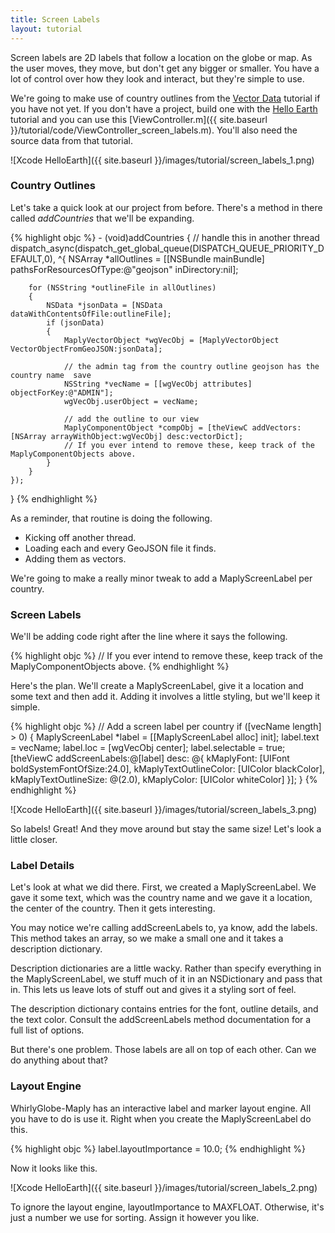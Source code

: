 ```yaml
---
title: Screen Labels
layout: tutorial
---
```


Screen labels are 2D labels that follow a location on the globe or map.  As the user moves, they move, but don't get any bigger or smaller.  You have a lot of control over how they look and interact, but they're simple to use.

We're going to make use of country outlines from the [Vector Data](adding_vector_data.html) tutorial if you have not yet.  If you don't have a project, build one with the [Hello Earth](hello_earth.html) tutorial and you can use this [ViewController.m]({{ site.baseurl }}/tutorial/code/ViewController_screen_labels.m).  You'll also need the source data from that tutorial.

![Xcode HelloEarth]({{ site.baseurl }}/images/tutorial/screen_labels_1.png)

### Country Outlines

Let's take a quick look at our project from before.  There's a method in there called _addCountries_ that we'll be expanding.

{% highlight objc %}
­- (void)addCountries
{
    // handle this in another thread
    dispatch_async(dispatch_get_global_queue(DISPATCH_QUEUE_PRIORITY_DEFAULT,0),
    ^{
        NSArray *allOutlines = [[NSBundle mainBundle] pathsForResourcesOfType:@"geojson" inDirectory:nil];

        for (NSString *outlineFile in allOutlines)
        {
            NSData *jsonData = [NSData dataWithContentsOfFile:outlineFile];
            if (jsonData)
            {
                MaplyVectorObject *wgVecObj = [MaplyVectorObject VectorObjectFromGeoJSON:jsonData];

                // the admin tag from the country outline geojson has the country name ­ save
                NSString *vecName = [[wgVecObj attributes] objectForKey:@"ADMIN"];
                wgVecObj.userObject = vecName;

                // add the outline to our view
                MaplyComponentObject *compObj = [theViewC addVectors:[NSArray arrayWithObject:wgVecObj] desc:vectorDict];
                // If you ever intend to remove these, keep track of the MaplyComponentObjects above.
            }
        }
    });
}
{% endhighlight %}

As a reminder, that routine is doing the following.

- Kicking off another thread.
- Loading each and every GeoJSON file it finds.
- Adding them as vectors.

We're going to make a really minor tweak to add a MaplyScreenLabel per country.

### Screen Labels

We'll be adding code right after the line where it says the following.

{% highlight objc %}
­// If you ever intend to remove these, keep track of the MaplyComponentObjects above.
{% endhighlight %}

Here's the plan.  We'll create a MaplyScreenLabel, give it a location and some text and then add it.  Adding it involves a little styling, but we'll keep it simple.

{% highlight objc %}
­// Add a screen label per country
if ([vecName length] > 0)
{
    MaplyScreenLabel *label = [[MaplyScreenLabel alloc] init];
    label.text = vecName;
    label.loc = [wgVecObj center];
    label.selectable = true;
    [theViewC addScreenLabels:@[label] desc:
        @{
            kMaplyFont: [UIFont boldSystemFontOfSize:24.0],
            kMaplyTextOutlineColor: [UIColor blackColor],
            kMaplyTextOutlineSize: @(2.0),
            kMaplyColor: [UIColor whiteColor]
        }];
}
{% endhighlight %}

![Xcode HelloEarth]({{ site.baseurl }}/images/tutorial/screen_labels_3.png)

So labels!  Great!  And they move around but stay the same size!  Let's look a little closer.

### Label Details

Let's look at what we did there.  First, we created a MaplyScreenLabel.  We gave it some text, which was the country name and we gave it a location, the center of the country.  Then it gets interesting.

You may notice we're calling addScreenLabels to, ya know, add the labels.  This method takes an array, so we make a small one and it takes a description dictionary.

Description dictionaries are a little wacky.  Rather than specify everything in the MaplyScreenLabel, we stuff much of it in an NSDictionary and pass that in.  This lets us leave lots of stuff out and gives it a styling sort of feel.

The description dictionary contains entries for the font, outline details, and the text color.  Consult the addScreenLabels method documentation for a full list of options.

But there's one problem.  Those labels are all on top of each other.  Can we do anything about that?

### Layout Engine

WhirlyGlobe-Maply has an interactive label and marker layout engine.  All you have to do is use it.  Right when you create the MaplyScreenLabel do this.

{% highlight objc %}
label.layoutImportance = 10.0;
­{% endhighlight %}

Now it looks like this.

![Xcode HelloEarth]({{ site.baseurl }}/images/tutorial/screen_labels_2.png)

To ignore the layout engine, layoutImportance to MAXFLOAT.  Otherwise, it's just a number we use for sorting.  Assign it however you like.

